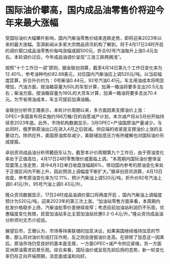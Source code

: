 # 国际油价攀高，国内成品油零售价将迎今年来最大涨幅

受国际油价大幅攀升影响，国内汽柴油零售价结束连跌走势，即将迎来2023年以来的最大涨幅。澎湃新闻从多家大宗商品资讯机构了解到，将于4月17日24时开启的调价窗口成品油零售价每吨涨幅或超500元，折合92号汽油每升上涨0.4元左右。本轮调价过后，今年成品油调价呈现“三涨三跌两搁浅”。

按照“十个工作日一调”原则，据金联创测算，截至4月14日第九个工作日变化率为12.40%，参考油种均价82.68美元，对应国内汽柴油应上调520元/吨。以当前幅度匡算，折合升价约为：0号柴油0.44元，92号汽油0.41元。车主用油成本将明显增加，汽油方面，按油箱容量为50L的车型计算，加满一箱油将要多支出20.5元左右；柴油方面，按油箱容量为160L的大货车计算，加满一箱油将要多支出70.4元。为节省用油成本，车主可提前加满油箱。

金联创分析师王珊表示，本轮计价周期以来，多方面因素支撑油价上涨：OPEC+多国宣布将实施约166万桶/日的自愿减产计划，本次减产将从5月份开始持续至2023年底。此外，市场机构数据显示，3月OPEC+产油国原油产量减少。与此同时，俄罗斯原油出口在进入4月之后锐减。供应端的收紧是支撑油价上涨的主要动力。除供应外，美国原油库存减少，美联储加息压力有所缓解也对国际油价形成提振。

卓创资讯成品油分析师戴田东认为，截至本计价周期第九个工作日，由于原油变化率处于正值高位，4月17日24时零售限价或面临上调。“本周期内国际油价整体呈现震荡上涨走势，其中4月3日单日收盘涨幅超6%，带动国内参考的原油变化率处于正值区间内不断上升，因此预测上调幅度不断扩大。”据卓创资讯测算，4月13日收盘，参考原油变化率为12.11%，预计汽柴油上调520元/吨，折升价92号汽油上调0.41元/升，95号汽油上调0.43元/升。

隆众资讯数据显示，17日24时成品油调价窗口将再度开启
，国内汽柴油上调幅度预计为520元/吨，迎来2023年的第三次上涨。“加油站零售方面来看，本周期内批发价格稳步上扬，汽柴油批零价差继续收窄；考虑目前加油站利润仍不乐观，优惠幅度变化有限，民营加油站多比主营加油站优惠0.2-0.4元/升。”隆众资讯成品油分析师刘文杰介绍说。

展望后市，王珊认为，市场等待美联储的加息决议，如果美国继续维持加息的节奏，那么将对油价形成打压作用，反之则会提振油价走高。在排除了加息这一因素后，原油市场仍受良好的基本面支撑，一方面OPEC+减产令供应紧缩，另一方面亚洲原油需求前景乐观。综合来看，国际油价或呈现先抑后扬的态势，新一轮变化率仍存正向开端预期，消息面或温和向好。

